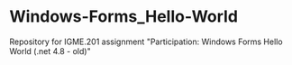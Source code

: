 # Windows-Forms_Hello-World
Repository for IGME.201 assignment "Participation: Windows Forms Hello World (.net 4.8 - old)"
